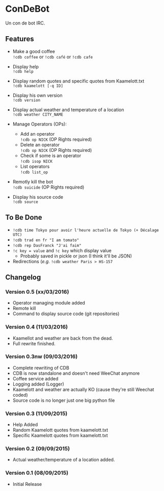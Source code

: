 # ConDeBot
Un con de bot IRC.

## Features

* Make a good coffee  
``!cdb coffee`` or ``!cdb café`` or ``!cdb cafe``

* Display help  
``!cdb help``

* Display random quotes and specific quotes from Kaamelott.txt  
``!cdb kaamelott [-q ID]``

* Display his own version  
``!cdb version``

* Display actual weather and temperature of a location  
``!cdb weather CITY_NAME``

* Manage Operators (OPs):
  * Add an operator  
  ``!cdb op NICK`` (OP Rights required)
  * Delete an operator  
    ``!cdb op NICK`` (OP Rights required)
  * Check if some is an operator  
    ``!cdb isop NICK``
  * List operators  
    ``!cdb list_op``

* Remotly kill the bot  
  ``!cdb suicide`` (OP Rights required)

* Display his source code  
  ``!cdb source``


## To Be Done
* ``!cdb time Tokyo pour avoir l'heure actuelle de Tokyo (+ Décalage UTC)``
* ``!cdb trad en fr "I am tomato"``
* ``!cdb rep DasFranck "J'ai faim"``
* ``!c key = value`` and ``!c key`` which display value
  * Probably saved in pickle or json (I think it'll be JSON)
* Redirections (_e.g._ ``!cdb weather Paris > HS-157``


## Changelog
### Version 0.5 (xx/03/2016)
* Operator managing module added
* Remote kill
* Command to display source code (git repositories)

### Version 0.4 (11/03/2016)
* Kaamellot and weather are back from the dead.
* Full rewrite finished.

### Version 0.3nw (09/03/2016)
* Complete rewriting of CDB
* CDB is now standalone and doesn't need WeeChat anymore
* Coffee service added
* Logging added (Logger)
* Kaamelott and weather are actually KO (cause they're still Weechat coded)
* Source code is no longer just one big python file

### Version 0.3 (11/09/2015)
* Help Added
* Random Kaamelott quotes from kaamelott.txt
* Specific Kaamelott quotes from kaamelott.txt

### Version 0.2 (09/09/2015)
* Actual weather/temperature of a location added.

### Version 0.1 (08/09/2015)
* Initial Release
